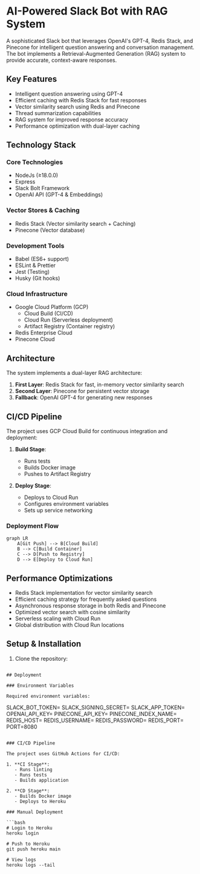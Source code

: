 # AI-Powered Slack Bot with RAG System

A sophisticated Slack bot that leverages OpenAI's GPT-4, Redis Stack, and Pinecone for intelligent question answering and conversation management. The bot implements a Retrieval-Augmented Generation (RAG) system to provide accurate, context-aware responses.

## Key Features

- Intelligent question answering using GPT-4
- Efficient caching with Redis Stack for fast responses
- Vector similarity search using Redis and Pinecone
- Thread summarization capabilities
- RAG system for improved response accuracy
- Performance optimization with dual-layer caching

## Technology Stack

### Core Technologies

- NodeJs (≥18.0.0)
- Express
- Slack Bolt Framework
- OpenAI API (GPT-4 & Embeddings)

### Vector Stores & Caching

- Redis Stack (Vector similarity search + Caching)
- Pinecone (Vector database)

### Development Tools

- Babel (ES6+ support)
- ESLint & Prettier
- Jest (Testing)
- Husky (Git hooks)

### Cloud Infrastructure

- Google Cloud Platform (GCP)
  - Cloud Build (CI/CD)
  - Cloud Run (Serverless deployment)
  - Artifact Registry (Container registry)
- Redis Enterprise Cloud
- Pinecone Cloud

## Architecture

The system implements a dual-layer RAG architecture:

1. **First Layer**: Redis Stack for fast, in-memory vector similarity search
2. **Second Layer**: Pinecone for persistent vector storage
3. **Fallback**: OpenAI GPT-4 for generating new responses

## CI/CD Pipeline

The project uses GCP Cloud Build for continuous integration and deployment:

1. **Build Stage**:
   - Runs tests
   - Builds Docker image
   - Pushes to Artifact Registry

2. **Deploy Stage**:
   - Deploys to Cloud Run
   - Configures environment variables
   - Sets up service networking

### Deployment Flow

```mermaid
graph LR
    A[Git Push] --> B[Cloud Build]
    B --> C[Build Container]
    C --> D[Push to Registry]
    D --> E[Deploy to Cloud Run]
```

## Performance Optimizations

- Redis Stack implementation for vector similarity search
- Efficient caching strategy for frequently asked questions
- Asynchronous response storage in both Redis and Pinecone
- Optimized vector search with cosine similarity
- Serverless scaling with Cloud Run
- Global distribution with Cloud Run locations

## Setup & Installation

1. Clone the repository:

```

## Deployment

### Environment Variables

Required environment variables:
```

SLACK_BOT_TOKEN=
SLACK_SIGNING_SECRET=
SLACK_APP_TOKEN=
OPENAI_API_KEY=
PINECONE_API_KEY=
PINECONE_INDEX_NAME=
REDIS_HOST=
REDIS_USERNAME=
REDIS_PASSWORD=
REDIS_PORT=
PORT=8080

```

### CI/CD Pipeline

The project uses GitHub Actions for CI/CD:

1. **CI Stage**:
   - Runs linting
   - Runs tests
   - Builds application

2. **CD Stage**:
   - Builds Docker image
   - Deploys to Heroku

### Manual Deployment

```bash
# Login to Heroku
heroku login

# Push to Heroku
git push heroku main

# View logs
heroku logs --tail
```

